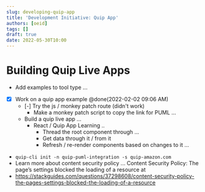 ```yaml
---
slug: developing-quip-app
title: 'Development Initiative: Quip App'
authors: [oeid]
tags: []
draft: true
date: 2022-05-30T10:00
---
```


# Building Quip Live Apps
* Add examples to tool type ...
* [x] Work on a quip app example  @done(2022-02-02 09:06 AM)
	* [-] Try the js / monkey patch route (didn't work)
		- Make a monkey patch script to copy the link for PUML ...
	* Build a quip live app ...
		* React / Quip App Learning ..
			- Thread the root component through ...
			- Get data through it / from it 
			- Refresh / re-render components based on changes to it ...

- `quip-cli init -n quip-puml-integration -s quip-amazon.com`
- Learn more about content security policy ... Content Security Policy: The page’s settings blocked the loading of a resource at
- https://stackguides.com/questions/37298608/content-security-policy-the-pages-settings-blocked-the-loading-of-a-resource
